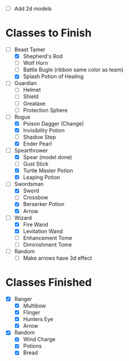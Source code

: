 - [ ] Add 2d models

# Classes to Finish
- [ ] Beast Tamer
    - [x] Shepherd's Rod
    - [ ] Wolf Horn 
    - [ ] Battle Bugle (ribbon same color as team)
    - [x] Splash Potion of Healing
- [ ] Guardian
    - [ ] Helmet
    - [ ] Shield
    - [ ] Greataxe
    - [ ] Protection Sphere
- [ ] Rogue
    - [x] Poison Dagger (Change)
    - [x] Invisibility Potion
    - [ ] Shadow Step
    - [x] Ender Pearl
- [ ] Spearthrower
    - [x] Spear (model done)
    - [ ] Gust Stick
    - [x] Turtle Master Potion
    - [x] Leaping Potion
- [ ] Swordsman
    - [x] Sword
    - [ ] Crossbow
    - [x] Berserker Potion
    - [x] Arrow
- [ ] Wizard
    - [x] Fire Wand
    - [x] Levitation Wand
    - [ ] Enhancement Tome
    - [ ] Diminishment Tome

- [ ] Random
    - [ ] Make arrows have 3d effect

# Classes Finished
- [x] Ranger
    - [x] Multibow
    - [x] Flinger
    - [x] Hunters Eye
    - [x] Arrow

- [x] Random
    - [x] Wind Charge
    - [x] Potions 
    - [x] Bread